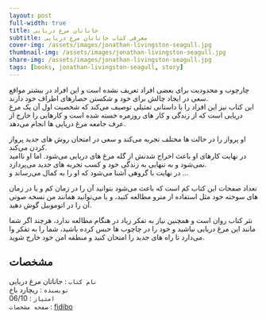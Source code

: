 ```yaml
---
layout: post
full-width: true
title: جاناتان مرغ دریایی
subtitle: معرفی کتاب جاناتان مرغ دریایی
cover-img: /assets/images/jonathan-livingston-seagull.jpg
thumbnail-img: /assets/images/jonathan-livingston-seagull.jpg
share-img: /assets/images/jonathan-livingston-seagull.jpg
tags: [books, jonathan-livingston-seagull, story]
---
```


چارچوب و محدودیت برای بعضی افراد تعریف نشده است و این افراد در بیشتر مواقع سعی در ایجاد چالش برای خود و شکستن حصارهای اطراف خود دارند.  
این کتاب نیز این افراد را با داستانی تمثیلی توصیف می‌کند که شخصیت اول آن یک مرغ دریایی است که از زندگی و کار های روزمره خسته شده است و کارهایی را خارج از عرف جامعه مرغ دریایی ها انجام می‌دهد.  

او پرواز را در حالت ها مختلف تجربه می‌کند و سعی در امتحان روش های جدید پرواز کردن می‌کند.  
در نهایت کارهای او باعث اخراج شدنش از گله مرغ های دریایی می‌شود. اما او ناامید نمی‌شود و به تنهایی به زندگی خود و کسب تجربه های جدید می‌پردازد.  
در نهایت با گروهی آشنا می‌شود که او را به کمال می‌رساند و ...   

تعداد صفحات این کتاب کم است که باعث می‌شود بتوانید آن را در زمان کم و یا در زمان های سوخته خود مثل استفاده از مترو مطالعه کنید، و یا می‌توانید همانند من نسخه صوتی آن را در اتوموبیل گوش دهید.  

نثر کتاب روان است و همچنین نیاز به تفکر زیاد در هنگام مطالعه ندارد، هرچند اگر شما مانند این مرغ دریایی نباشید و خود را در چاچوب ها حبس کرده باشید، شما را به تفکر وا می‌دارد تا راه های جدید را امتحان کنید و منطقه امن خود خارج شوید.  

## مشخصات

`نام کتاب` : جاناتان مرغ دریایی   
`نویسنده` : ریچارد باخ  
`امتیاز` : 06/10  
`صفحه مشخصات` : [fidibo](https://fidibo.com/book/2172-%DA%A9%D8%AA%D8%A7%D8%A8-%D8%AC%D8%A7%D9%86%D8%A7%D8%AA%D8%A7%D9%86-%D9%85%D8%B1%D8%BA-%D8%AF%D8%B1%DB%8C%D8%A7%DB%8C%DB%8C)  